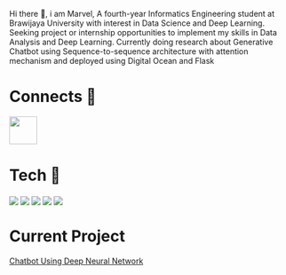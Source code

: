 Hi there 👋, i am Marvel, A fourth-year Informatics Engineering student at Brawijaya University with interest in Data Science and Deep Learning. Seeking project or internship opportunities to implement my skills in Data Analysis and Deep Learning. Currently doing research about Generative Chatbot using Sequence-to-sequence architecture with attention mechanism and deployed using Digital Ocean and Flask

# Connects 🤝
<a href="https://www.linkedin.com/in/marvelmanullang/" target="blank"><img align="center" src="https://cdn-icons-png.flaticon.com/512/174/174857.png" height="50" /></a>

# Tech 🧰
<a href="https://www.python.org/" target="blank"><img align="center" src="https://img.shields.io/badge/-Python-00001F?style=flat-square&labelColor=C1BEBC&logo=python"/></a>
<a href="https://pytorch.org/" target="blank"><img align="center" src="https://img.shields.io/badge/-Pytorch-E94C2A?style=flat-square&labelColor=C1BEBC&logo=pytorch"/></a>
<a href="https://codeigniter.com/" target="blank"><img align="center" src="https://img.shields.io/badge/-Codeigniter-FFFFFF?style=flat-square&labelColor=C1BEBC&logo=codeigniter"/></a>
<a href="https://codeigniter.com/" target="blank"><img align="center" src="https://img.shields.io/badge/-Flask-B9B1AC?style=flat-square&labelColor=000000&logo=flask"/></a>
<a href="https://codeigniter.com/" target="blank"><img align="center" src="https://img.shields.io/badge/-Git-00446F?style=flat-square&labelColor=C1BEBC&logo=git"/></a>

# Current Project
<a href = "https://github.com/marveltimothyy/Chatbot_Deploy">Chatbot Using Deep Neural Network</a>


